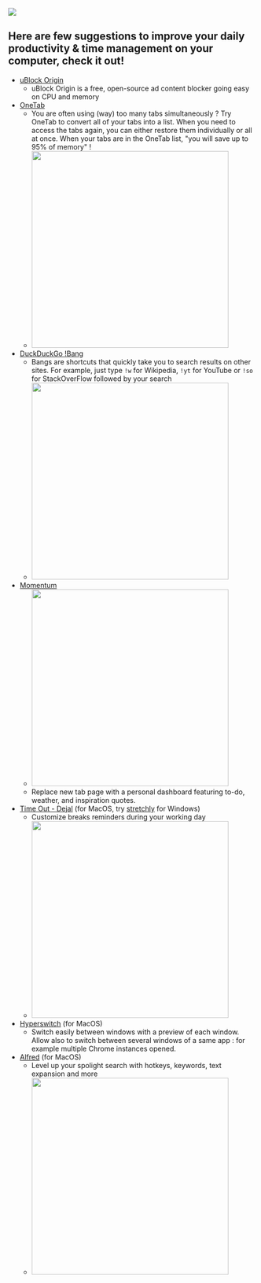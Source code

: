 ![](https://lh3.googleusercontent.com/mjvjQk7HC8g9UiYSrzzs11U4-Wg18o196ZK6ZhNqMdLUmO-wI_rxj27nDz7NUUUy7Dc5A41n1b-tTjiDRNM4Es3LMA=w640-h400-e365-rj-sc0x00ffffff)

## Here are few suggestions to improve your daily productivity & time management on your computer, check it out!

- [uBlock Origin](https://ublockorigin.com/)
  - uBlock Origin is a free, open-source ad content blocker going easy on CPU and memory
- [OneTab](https://www.one-tab.com/)
  - You are often using (way) too many tabs simultaneously ? Try OneTab to convert all of your tabs into a list. When you need to access the tabs again, you can either restore them individually or all at once. When your tabs are in the OneTab list, "you will save up to 95% of memory" !
  - <img src="https://lh3.googleusercontent.com/1cEqzTCojNE76jQoQKdeEStVydtW3o8XaQk0ZUL6croh371G802cvZEOnNjkWDCI4Nox9J_N9sguCfQ2vq6VHbRz_MU=w640-h400-e365-rj-sc0x00ffffff" alt="" width="400"/>
- [DuckDuckGo !Bang](https://duckduckgo.com/bang)
  - Bangs are shortcuts that quickly take you to search results on other sites. For example, just type `!w` for Wikipedia, `!yt` for YouTube or `!so` for StackOverFlow followed by your search
  - <img src="https://external-content.duckduckgo.com/iu/?u=http%3A%2F%2Fthenextweb.com%2Fwp-content%2Fblogs.dir%2F1%2Ffiles%2F2015%2F07%2FScreen-Shot-2015-07-01-at-5.05.30-PM.png&f=1&nofb=1" alt="" width="400"/>
- [Momentum](https://momentumdash.com/)
  - <img src="https://lh3.googleusercontent.com/mjvjQk7HC8g9UiYSrzzs11U4-Wg18o196ZK6ZhNqMdLUmO-wI_rxj27nDz7NUUUy7Dc5A41n1b-tTjiDRNM4Es3LMA=w640-h400-e365-rj-sc0x00ffffff" alt="" width="400"/>
  - Replace new tab page with a personal dashboard featuring to-do, weather, and inspiration quotes.
- [Time Out - Dejal](https://www.dejal.com/timeout/) (for MacOS, try [stretchly](https://hovancik.net/stretchly/) for Windows)
  - Customize breaks reminders during your working day
  - <img src="https://www.dejal.com/timeout/images/other/schedule.png" alt="" width="400"/>
- [Hyperswitch](https://bahoom.com/hyperswitch) (for MacOS)
  - Switch easily between windows with a preview of each window. Allow also to switch between several windows of a same app : for example multiple Chrome instances opened. 
- [Alfred](https://www.alfredapp.com/) (for MacOS)
  - Level up your spolight search with hotkeys, keywords, text expansion and more
  - <img src="https://external-content.duckduckgo.com/iu/?u=http%3A%2F%2Fmedia.idownloadblog.com%2Fwp-content%2Fuploads%2F2016%2F05%2FAlfred-3-for-OS-X-theming-Mac-screenshot-001.jpg&f=1&nofb=1" alt="" width="400"/>


<!-- 
TODO: labels : productivity, focus, motivation
TODO: https://www.youtube.com/watch?v=tMNOpaQrfAE 
  - ![]()
  - <img src="" alt="" width="500"/>

What’s a better way to start this year than to improve your ? 
-->
